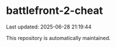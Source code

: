 # battlefront-2-cheat

Last updated: 2025-06-28 21:19:44

This repository is automatically maintained.
